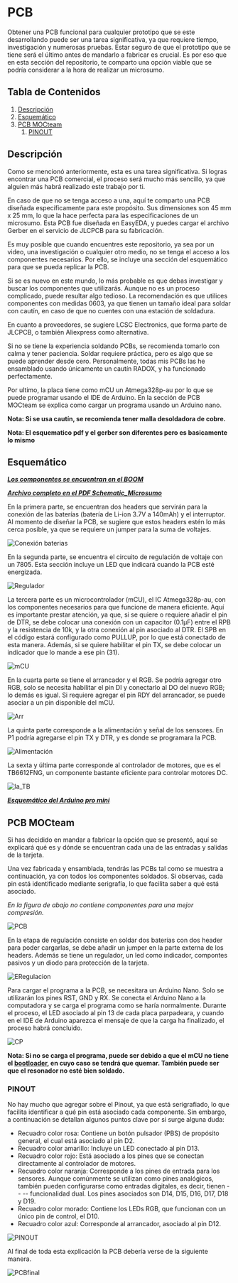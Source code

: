 # PCB
Obtener una PCB funcional para cualquier prototipo que se este desarrollando puede ser una tarea significativa, ya que requiere tiempo, investigación y numerosas pruebas. Estar seguro de que el prototipo que se tiene será el último antes de mandarlo a fabricar es crucial. Es por eso que en esta sección del repositorio, te comparto una opción viable que se podría considerar a la hora de realizar un microsumo.

## Tabla de Contenidos
1. [Descripción](#descripción)
2. [Esquemático](#esquemático)
3. [PCB MOCteam](#pcb-mocteam)
   1. [PINOUT](#pinout)

## Descripción
Como se mencionó anteriormente, esta es una tarea significativa. Si logras encontrar una PCB comercial, el proceso será mucho más sencillo, ya que alguien más habrá realizado este trabajo por ti.

En caso de que no se tenga acceso a una, aquí te comparto una PCB diseñada específicamente para este propósito. Sus dimensiones son 45 mm x 25 mm, lo que la hace perfecta para las especificaciones de un microsumo. Esta PCB fue diseñada en EasyEDA, y puedes cargar el archivo Gerber en el servicio de JLCPCB para su fabricación.

Es muy posible que cuando encuentres este repositorio, ya sea por un video, una investigación o cualquier otro medio, no se tenga el acceso a los componentes necesarios. Por ello, se incluye una sección del esquemático para que se pueda replicar la PCB.

Si se es nuevo en este mundo, lo más probable es que debas investigar y buscar los componentes que utilizarás. Aunque no es un proceso complicado, puede resultar algo tedioso. La recomendación es que utilices componentes con medidas 0603, ya que tienen un tamaño ideal para soldar con cautín, en caso de que no cuentes con una estación de soldadura.

En cuanto a proveedores, se sugiere LCSC Electronics, que forma parte de JLCPCB, o también Aliexpress como alternativa.

Si no se tiene la experiencia soldando PCBs, se recomienda tomarlo con calma y tener paciencia. Soldar requiere práctica, pero es algo que se puede aprender desde cero. Personalmente, todas mis PCBs las he ensamblado usando únicamente un cautín RADOX, y ha funcionado perfectamente. 

Por ultimo, la placa tiene como mCU un Atmega328p-au por lo que se puede programar usando el IDE de Arduino. En la sección de PCB MOCteam se explica como cargar un programa usando un Arduino nano.

**Nota: Si se usa cautín, se recomienda tener malla desoldadora de cobre.**

**Nota: El esquematico pdf y el gerber son diferentes pero es basicamente lo mismo**

## Esquemático

[***Los componentes se encuentran en el BOOM***](BOM_Microsumo_30_11_2024_2024-12-15.csv)

[***Archivo completo en el PDF Schematic_Microsumo***](Schematic_Microsumo_30_11_2024_2024-12-15.pdf)

En la primera parte, se encuentran dos headers que servirán para la conexión de las baterías (batería de Li-ion 3.7V a 140mAh) y el interruptor. Al momento de diseñar la PCB, se sugiere que estos headers estén lo más cerca posible, ya que se requiere un jumper para la suma de voltajes.

![Conexión baterias](Figuras/esquematico_part1.png)

En la segunda parte, se encuentra el circuito de regulación de voltaje con un 7805. Esta sección incluye un LED que indicará cuando la PCB esté energizada.

![Regulador](Figuras/esquematico_part2.png)

La tercera parte es un microcontrolador (mCU), el IC Atmega328p-au, con los componentes necesarios para que funcione de manera eficiente. Aquí es importante prestar atención, ya que, si se quiere o requiere añadir el pin de DTR, se debe colocar una conexión con un capacitor (0.1µF) entre el RPB y la resistencia de 10k, y la otra conexión al pin asociado al DTR. El SPB en el código estará configurado como PULLUP, por lo que está conectado de esta manera. Además, si se quiere habilitar el pin TX, se debe colocar un indicador que lo mande a ese pin (31).

![mCU](Figuras/esquematico_part3.png)

En la cuarta parte se tiene el arrancador y el RGB. Se podría agregar otro RGB, solo se necesita habilitar el pin DI y conectarlo al DO del nuevo RGB; lo demás es igual. Si requiere agregar el pin RDY del arrancador, se puede asociar a un pin disponible del mCU.

![Arr](Figuras/esquematico_part4.png)

La quinta parte corresponde a la alimentación y señal de los sensores. En P1 podría agregarse el pin TX y DTR, y es donde se programara la PCB.

![Alimentación](Figuras/esquematico_part5.png)

La sexta y última parte corresponde al controlador de motores, que es el TB6612FNG, un componente bastante eficiente para controlar motores DC.

![la_TB](Figuras/esquematico_part6.png)

[***Esquemático del Arduino pro mini***](https://www.arduino.cc/en/uploads/Main/Arduino-Pro-Mini-schematic.pdf)

## PCB MOCteam

Si has decidido en mandar a fabricar la opción que se presentó, aquí se explicará qué es y dónde se encuentran cada una de las entradas y salidas de la tarjeta.

Una vez fabricada y ensamblada, tendrás las PCBs tal como se muestra a continuación, ya con todos los componentes soldados. Si observas, cada pin está identificado mediante serigrafía, lo que facilita saber a qué está asociado.

*En la figura de abajo no contiene componentes para una mejor compresión.*

![PCB](Figuras/PCB_MICRO_3D.png)

En la etapa de regulación consiste en soldar dos baterías con dos header para poder cargarlas, se debe añadir un jumper en la parte externa de los headers. Además se tiene un regulador, un led como indicador, compontes pasivos y un diodo para protección de la tarjeta.

![ERegulacion](Figuras/Regulacion_voltaje.png)

Para cargar el programa a la PCB, se necesitara un Arduino Nano. Solo se utilizarán los pines RST, GND y RX. Se conecta el Arduino Nano a la computadora y se carga el programa como se haría normalmente. Durante el proceso, el LED asociado al pin 13 de cada placa parpadeara, y cuando en el IDE de Arduino aparezca el mensaje de que la carga ha finalizado, el proceso habrá concluido.

![CP](Figuras/CP.png)

**Nota: Si no se carga el programa, puede ser debido a que el mCU no tiene el [bootloader](https://tutoriales.rantec.mx/manual-para-cargar-bootloader-en-arduino/), en cuyo caso se tendrá que quemar. También puede ser que el resonador no esté bien soldado.**

### PINOUT

No hay mucho que agregar sobre el Pinout, ya que está serigrafiado, lo que facilita identificar a qué pin está asociado cada componente. Sin embargo, a continuación se detallan algunos puntos clave por si surge alguna duda:

- Recuadro color rosa: Contiene un botón pulsador (PBS) de propósito general, el cual está asociado al pin D2.
- Recuadro color amarillo: Incluye un LED conectado al pin D13.
- Recuadro color rojo: Está asociado a los pines que se conectan directamente al controlador de motores.
- Recuadro color naranja: Corresponde a los pines de entrada para los sensores. Aunque comúnmente se utilizan como pines analógicos, también pueden configurarse como entradas digitales, es decir, tienen - - -- funcionalidad dual. Los pines asociados son D14, D15, D16, D17, D18 y D19.
- Recuadro color morado: Contiene los LEDs RGB, que funcionan con un único pin de control, el D10.
- Recuadro color azul: Corresponde al arrancador, asociado al pin D12.

![PINOUT](Figuras/PINOUT.png)

Al final de toda esta explicación la PCB debería verse de la siguiente manera. 

![PCBfinal](Figuras/PCB_montada.jpg)
